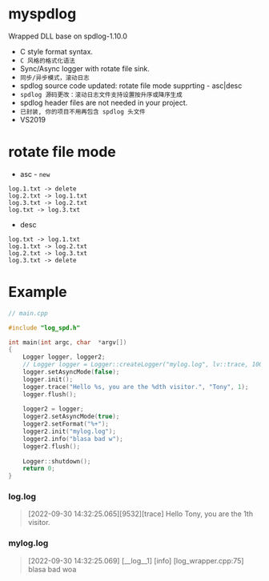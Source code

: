 # myspdlog
Wrapped DLL base on spdlog-1.10.0

* C style format syntax.
* `C 风格的格式化语法`
* Sync/Async logger with rotate file sink.
* `同步/异步模式，滚动日志`
* spdlog source code updated: rotate file mode supprting - asc|desc 
* `spdlog 源码更改：滚动日志文件支持设置按升序或降序生成`
* spdlog header files are not needed in your project.
* `已封装, 你的项目不用再包含 spdlog 头文件`
* VS2019 

# rotate file mode
* asc - `new`
```log
log.1.txt -> delete
log.2.txt -> log.1.txt
log.3.txt -> log.2.txt
log.txt -> log.3.txt
```
* desc
```log
log.txt -> log.1.txt
log.1.txt -> log.2.txt
log.2.txt -> log.3.txt
log.3.txt -> delete
```
# Example


```cpp
// main.cpp

#include "log_spd.h"

int main(int argc, char  *argv[])
{
	Logger logger, logger2;
	// Logger logger = Logger::createLogger("mylog.log", lv::trace, 100, 5);
	logger.setAsyncMode(false); 
	logger.init();
	logger.trace("Hello %s, you are the %dth visitor.", "Tony", 1);
	logger.flush();
	
	logger2 = logger;
	logger2.setAsyncMode(true);
	logger2.setFormat("%+");
	logger2.init("mylog.log");
	logger2.info("blasa bad w");
	logger2.flush();
	
	Logger::shutdown();
	return 0;
}
```
### log.log
>[2022-09-30 14:32:25.065][9532][trace] Hello Tony, you are the 1th visitor.
### mylog.log
>[2022-09-30 14:32:25.069] [__log__1] [info] [log_wrapper.cpp:75] blasa bad woa
